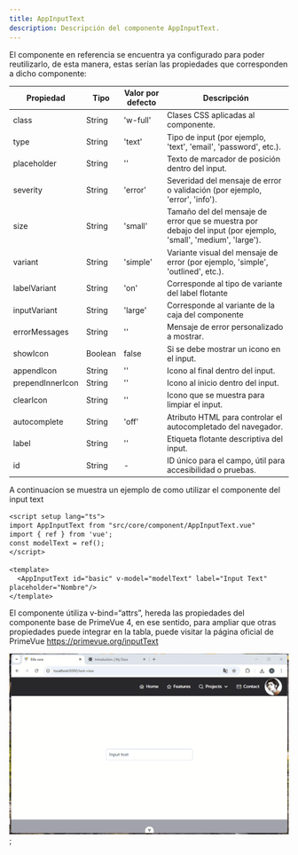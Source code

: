 ```yaml
---
title: AppInputText
description: Descripción del componente AppInputText.
---
```


El componente en referencia se encuentra ya configurado para poder reutilizarlo, de esta manera, estas serían las propiedades que corresponden a dicho componente:

| Propiedad        | Tipo    | Valor por defecto | Descripción                                                                                                    |
| ---------------- | ------- | ----------------- | -------------------------------------------------------------------------------------------------------------- |
| class            | String  | 'w-full'          | Clases CSS aplicadas al componente.                                                                            |
| type             | String  | 'text'            | Tipo de input (por ejemplo, 'text', 'email', 'password', etc.).                                                |
| placeholder      | String  | ''                | Texto de marcador de posición dentro del input.                                                                |
| severity         | String  | 'error'           | Severidad del mensaje de error o validación (por ejemplo, 'error', 'info').                                    |
| size             | String  | 'small'           | Tamaño del del mensaje de error que se muestra por debajo del input (por ejemplo, 'small', 'medium', 'large'). |
| variant          | String  | 'simple'          | Variante visual del mensaje de error (por ejemplo, 'simple', 'outlined', etc.).                                |
| labelVariant     | String  | 'on'              | Corresponde al tipo de variante del label flotante                                                             |
| inputVariant     | String  | 'large'           | Corresponde al variante de la caja del componente                                                              |
| errorMessages    | String  | ''                | Mensaje de error personalizado a mostrar.                                                                      |
| showIcon         | Boolean | false             | Si se debe mostrar un icono en el input.                                                                       |
| appendIcon       | String  | ''                | Icono al final dentro del input.                                                                               |
| prependInnerIcon | String  | ''                | Icono al inicio dentro del input.                                                                              |
| clearIcon        | String  | ''                | Icono que se muestra para limpiar el input.                                                                    |
| autocomplete     | String  | 'off'             | Atributo HTML para controlar el autocompletado del navegador.                                                  |
| label            | String  | ''                | Etiqueta flotante descriptiva del input.                                                                       |
| id               | String  | -                 | ID único para el campo, útil para accesibilidad o pruebas.                                                     |


A continuacion se muestra un ejemplo de como utilizar el componente del input text

```
<script setup lang="ts">
import AppInputText from "src/core/component/AppInputText.vue"
import { ref } from 'vue';
const modelText = ref();
</script>

<template>
  <AppInputText id="basic" v-model="modelText" label="Input Text" placeholder="Nombre"/>
</template>

```


El componente útiliza v-bind=“attrs”, hereda las propiedades del componente base de PrimeVue 4, en ese sentido, para ampliar que otras propiedades puede integrar en la tabla, puede visitar la página oficial de PrimeVue https://primevue.org/inputText

![AppInputText](../../../assets/AppInputText.gif);